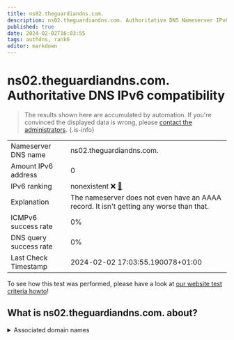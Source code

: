 ```yaml
---
title: ns02.theguardiandns.com.
description: ns02.theguardiandns.com. Authoritative DNS Nameserver IPv6 compatibility
published: true
date: 2024-02-02T16:03:55
tags: authdns, rank6
editor: markdown
---
```


# ns02.theguardiandns.com. Authoritative DNS IPv6 compatibility

> The results shown here are accumulated by automation. If you're convinced the displayed data is wrong, please [contact the administrators](/howto/chat). 
{.is-info}




|   |   |
| - | - |
| Nameserver DNS name | ns02.theguardiandns.com.
| Amount IPv6 address | 0
| IPv6 ranking | nonexistent :x: [🔗](/howto/ranking) |
| Explanation | The nameserver does not even have an AAAA record. It isn't getting any worse than that. |
| ICMPv6 success rate | 0%|
| DNS query success rate | 0% |
| Last Check Timestamp | 2024-02-02 17:03:55.190078+01:00 |

To see how this test was performed, please have a look at [our website test criteria howto](/howto/testcriteria/authdns)!


## What is ns02.theguardiandns.com. about?






<details>
<summary>Associated domain names</summary>

www.theguardian.com

</details>
